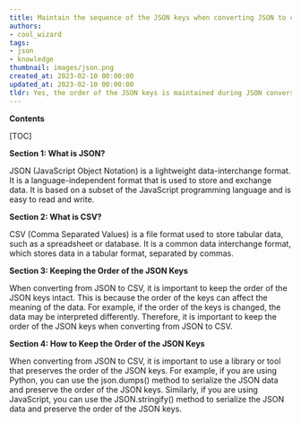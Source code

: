 ```yaml
---
title: Maintain the sequence of the JSON keys when converting JSON to csv
authors:
- cool_wizard
tags:
- json
- knowledge
thumbnail: images/json.png
created_at: 2023-02-10 00:00:00
updated_at: 2023-02-10 00:00:00
tldr: Yes, the order of the JSON keys is maintained during JSON conversion to CSV.
---
```


**Contents**

[TOC]

**Section 1: What is JSON?**

JSON (JavaScript Object Notation) is a lightweight data-interchange format. It is a language-independent format that is used to store and exchange data. It is based on a subset of the JavaScript programming language and is easy to read and write.

**Section 2: What is CSV?**

CSV (Comma Separated Values) is a file format used to store tabular data, such as a spreadsheet or database. It is a common data interchange format, which stores data in a tabular format, separated by commas.

**Section 3: Keeping the Order of the JSON Keys**

When converting from JSON to CSV, it is important to keep the order of the JSON keys intact. This is because the order of the keys can affect the meaning of the data. For example, if the order of the keys is changed, the data may be interpreted differently. Therefore, it is important to keep the order of the JSON keys when converting from JSON to CSV.

**Section 4: How to Keep the Order of the JSON Keys**

When converting from JSON to CSV, it is important to use a library or tool that preserves the order of the JSON keys. For example, if you are using Python, you can use the json.dumps() method to serialize the JSON data and preserve the order of the JSON keys. Similarly, if you are using JavaScript, you can use the JSON.stringify() method to serialize the JSON data and preserve the order of the JSON keys.
